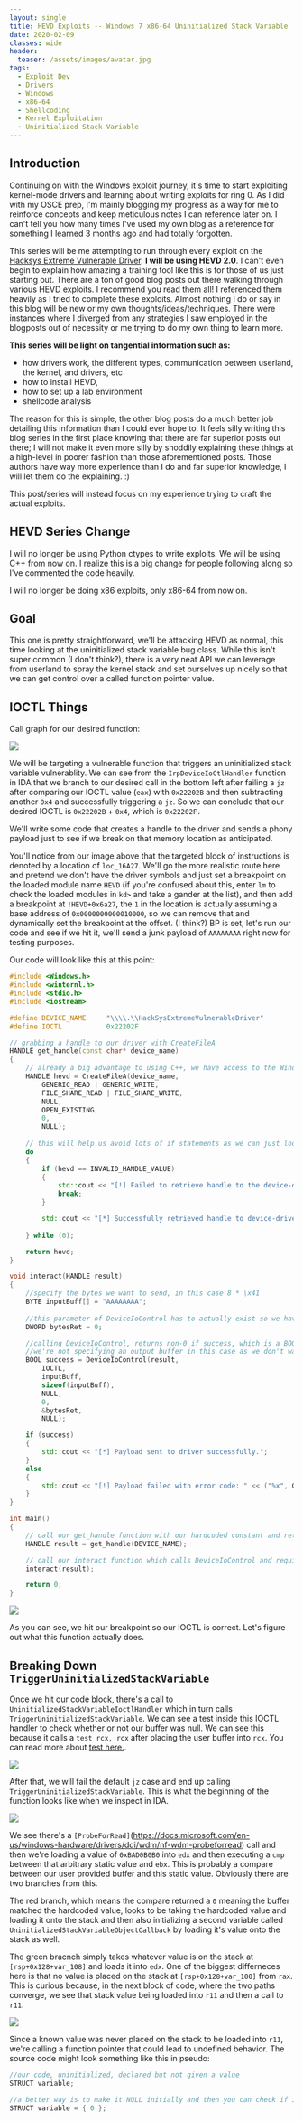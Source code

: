 ```yaml
---
layout: single
title: HEVD Exploits -- Windows 7 x86-64 Uninitialized Stack Variable
date: 2020-02-09
classes: wide
header:
  teaser: /assets/images/avatar.jpg
tags:
  - Exploit Dev
  - Drivers
  - Windows
  - x86-64
  - Shellcoding
  - Kernel Exploitation
  - Uninitialized Stack Variable
---
```


## Introduction
Continuing on with the Windows exploit journey, it's time to start exploiting kernel-mode drivers and learning about writing exploits for ring 0. As I did with my OSCE prep, I'm mainly blogging my progress as a way for me to reinforce concepts and keep meticulous notes I can reference later on. I can't tell you how many times I've used my own blog as a reference for something I learned 3 months ago and had totally forgotten. 

This series will be me attempting to run through every exploit on the [Hacksys Extreme Vulnerable Driver](https://github.com/hacksysteam/HackSysExtremeVulnerableDriver). **I will be using HEVD 2.0**. I can't even begin to explain how amazing a training tool like this is for those of us just starting out. There are a ton of good blog posts out there walking through various HEVD exploits. I recommend you read them all! I referenced them heavily as I tried to complete these exploits. Almost nothing I do or say in this blog will be new or my own thoughts/ideas/techniques. There were instances where I diverged from any strategies I saw employed in the blogposts out of necessity or me trying to do my own thing to learn more.

**This series will be light on tangential information such as:**
+ how drivers work, the different types, communication between userland, the kernel, and drivers, etc
+ how to install HEVD,
+ how to set up a lab environment
+ shellcode analysis

The reason for this is simple, the other blog posts do a much better job detailing this information than I could ever hope to. It feels silly writing this blog series in the first place knowing that there are far superior posts out there; I will not make it even more silly by shoddily explaining these things at a high-level in poorer fashion than those aforementioned posts. Those authors have way more experience than I do and far superior knowledge, I will let them do the explaining. :)

This post/series will instead focus on my experience trying to craft the actual exploits.

## HEVD Series Change
I will no longer be using Python ctypes to write exploits. We will be using C++ from now on. I realize this is a big change for people following along so I've commented the code heavily. 

I will no longer be doing x86 exploits, only x86-64 from now on. 

## Goal
This one is pretty straightforward, we'll be attacking HEVD as normal, this time looking at the uninitialized stack variable bug class. While this isn't super common (I don't think?), there is a very neat API we can leverage from userland to spray the kernel stack and set ourselves up nicely so that we can get control over a called function pointer value. 

## IOCTL Things

Call graph for our desired function:

![](/assets/images/AWE/svioctl.PNG)

We will be targeting a vulnerable function that triggers an uninitialized stack variable vulnerablity. We can see from the `IrpDeviceIoCtlHandler` function in IDA that we branch to our desired call in the bottom left after failing a `jz` after comparing our IOCTL value (`eax`) with `0x22202B` and then subtracting another `0x4` and successfully triggering a `jz`. So we can conclude that our desired IOCTL is `0x22202B` + `0x4`, which is `0x22202F.`

We'll write some code that creates a handle to the driver and sends a phony payload just to see if we break on that memory location as anticipated. 

You'll notice from our image above that the targeted block of instructions is denoted by a location of `loc_16A27`. We'll go the more realistic route here and pretend we don't have the driver symbols and just set a breakpoint on the loaded module name `HEVD` (if you're confused about this, enter `lm` to check the loaded modules in `kd>` and take a gander at the list), and then add a breakpoint at `!HEVD+0x6a27`, the `1` in the location is actually assuming a base address of  `0x0000000000010000`, so we can remove that and dynamically set the breakpoint at the offset. (I think?) BP is set, let's run our code and see if we hit it, we'll send a junk payload of `AAAAAAAA` right now for testing purposes. 

Our code will look like this at this point:
```cpp
#include <Windows.h>
#include <winternl.h>
#include <stdio.h>
#include <iostream>

#define DEVICE_NAME     "\\\\.\\HackSysExtremeVulnerableDriver"
#define IOCTL           0x22202F

// grabbing a handle to our driver with CreateFileA
HANDLE get_handle(const char* device_name)
{
	// already a big advantage to using C++, we have access to the Windows constant values
	HANDLE hevd = CreateFileA(device_name,
		GENERIC_READ | GENERIC_WRITE,
		FILE_SHARE_READ | FILE_SHARE_WRITE,
		NULL,
		OPEN_EXISTING,
		0,
		NULL);
	
	// this will help us avoid lots of if statements as we can just loop until a condition is true, not particularly helpful here, but we'll be doing it more
	do
	{
		if (hevd == INVALID_HANDLE_VALUE)
		{
			std::cout << "[!] Failed to retrieve handle to the device-driver with error-code:" << ("%x", GetLastError()) << "\n";
			break;
		}

		std::cout << "[*] Successfully retrieved handle to device-driver:" << ("%p", hevd) << "\n";
	
	} while (0); 

	return hevd;
}

void interact(HANDLE result)
{
	//specify the bytes we want to send, in this case 8 * \x41
	BYTE inputBuff[] = "AAAAAAAA";
	
	//this parameter of DeviceIoControl has to actually exist so we have to make it, but we don't care about it
	DWORD bytesRet = 0;

	//calling DeviceIoControl, returns non-0 if success, which is a BOOL basically because it can be True (anything) or False (0)
	//we're not specifying an output buffer in this case as we don't want any data returned from this IOCTL in particular, so that's null and it's size is 0
	BOOL success = DeviceIoControl(result,
		IOCTL,
		inputBuff,
		sizeof(inputBuff),
		NULL,
		0,
		&bytesRet,
		NULL);

	if (success) 
	{
		std::cout << "[*] Payload sent to driver successfully.";
	}
	else
	{
		std::cout << "[!] Payload failed with error code: " << ("%x", GetLastError()) << "\n";
	}
}

int main()
{
	// call our get_handle function with our hardcoded constant and return the result 
	HANDLE result = get_handle(DEVICE_NAME);

	// call our interact function which calls DeviceIoControl and requires our returned handle
	interact(result);

	return 0;
}
```

![](/assets/images/AWE/wehit.PNG)

As you can see, we hit our breakpoint so our IOCTL is correct. Let's figure out what this function actually does. 

## Breaking Down `TriggerUninitializedStackVariable`
Once we hit our code block, there's a call to `UninitializedStackVariableIoctlHandler` which in turn calls `TriggerUninitializedStackVariable`. We can see a test inside this IOCTL handler to check whether or not our buffer was null. We can see this because it calls a `test rcx, rcx` after placing the user buffer into `rcx`. You can read more about [test here.](https://en.wikipedia.org/wiki/TEST_(x86_instruction)). 

![](/assets/images/AWE/usvih.PNG)

After that, we will fail the default `jz` case and end up calling `TriggerUninitializedStackVariable`. This is what the beginning of the function looks like when we inspect in IDA.

![](/assets/images/AWE/usvbeg.PNG)

We see there's a `[ProbeForRead]`(https://docs.microsoft.com/en-us/windows-hardware/drivers/ddi/wdm/nf-wdm-probeforread) call and then we're loading a value of `0xBAD0B0B0` into `edx` and then executing a `cmp` between that arbitrary static value and `ebx`. This is probably a compare between our user provided buffer and this static value. Obviously there are two branches from this.

The red branch, which means the compare returned a `0` meaning the buffer matched the hardcoded value, looks to be taking the hardcoded value and loading it onto the stack and then also initializing a second variable called `UninitializedStackVariableObjectCallback` by loading it's value onto the stack as well. 

The green bracnch simply takes whatever value is on the stack at `[rsp+0x128+var_108]` and loads it into `edx`. One of the biggest differneces here is that no value is placed on the stack at `[rsp+0x128+var_100]` from `rax`. This is curious because, in the next block of code, where the two paths converge, we see that stack value being loaded into `r11` and then a call to `r11`. 

![](/assets/images/AWE/uninit.PNG)

Since a known value was never placed on the stack to be loaded into `r11`, we're calling a function pointer that could lead to undefined behavior. The source code might look something like this in pseudo:
```cpp
//our code, uninitialized, declared but not given a value 
STRUCT variable;

//a better way is to make it NULL initially and then you can check if its NULL before calling it 
STRUCT variable = { 0 };
```







